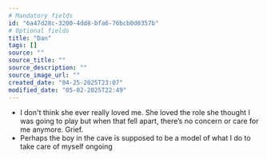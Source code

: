 ```yaml
---
# Mandatory fields
id: "6a47d28c-3200-4dd8-bfa6-76bcb0d6357b"
# Optional fields
title: "Dan"
tags: []
source: ""
source_title: ""
source_description: ""
source_image_url: ""
created_date: "04-25-2025T23:07"
modified_date: "05-02-2025T22:49"
---
```


- I don't think she ever really loved me. She loved the role she thought I was going to play but when that fell apart, there’s no concern or care for me anymore. Grief. 
- Perhaps the boy in the cave is supposed to be a model of what I do to take care of myself ongoing